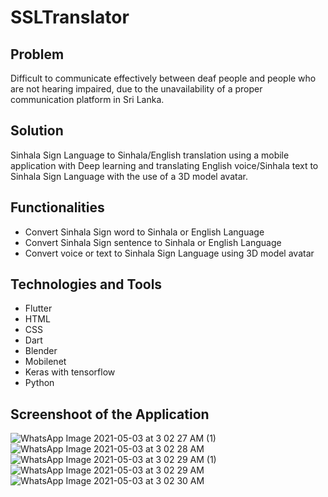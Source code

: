 # SSLTranslator

## Problem
Difficult to communicate effectively between deaf people and people who are not hearing impaired, due to the unavailability of a proper communication platform in Sri Lanka.


## Solution
Sinhala Sign Language to Sinhala/English translation using a mobile application with Deep learning and translating English voice/Sinhala text to Sinhala Sign Language with the use of a 3D model avatar.

## Functionalities
 - Convert Sinhala Sign word to Sinhala or English Language
 - Convert Sinhala Sign sentence to Sinhala or English Language
 - Convert voice or text to Sinhala Sign Language using 3D model avatar

## Technologies and Tools
 - Flutter
 - HTML
 - CSS
 - Dart
 - Blender
 - Mobilenet
 - Keras with tensorflow
 - Python

## Screenshoot of the Application

![WhatsApp Image 2021-05-03 at 3 02 27 AM (1)](https://user-images.githubusercontent.com/47137116/119236418-f5c66900-bb54-11eb-87b3-cb2a3d849447.jpeg)
![WhatsApp Image 2021-05-03 at 3 02 28 AM](https://user-images.githubusercontent.com/47137116/119236410-e8a97a00-bb54-11eb-81a3-f981943ed86f.jpeg)
![WhatsApp Image 2021-05-03 at 3 02 29 AM (1)](https://user-images.githubusercontent.com/47137116/119236425-0080fe00-bb55-11eb-98be-aad2cf912f6b.jpeg)
![WhatsApp Image 2021-05-03 at 3 02 29 AM](https://user-images.githubusercontent.com/47137116/119236429-037bee80-bb55-11eb-811c-b545a363a5cc.jpeg)
![WhatsApp Image 2021-05-03 at 3 02 30 AM](https://user-images.githubusercontent.com/47137116/119236433-0545b200-bb55-11eb-8313-0319936f2ac3.jpeg)

